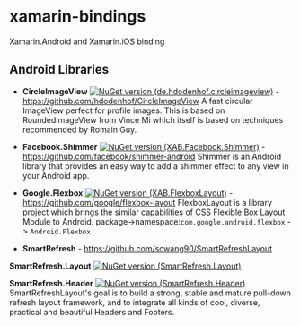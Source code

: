 # xamarin-bindings

Xamarin.Android and Xamarin.iOS binding

## Android Libraries

- **CircleImageView** [![NuGet version (de.hdodenhof.circleimageview)](https://img.shields.io/nuget/v/de.hdodenhof.circleimageview.svg)](https://www.nuget.org/packages/de.hdodenhof.circleimageview/) -  https://github.com/hdodenhof/CircleImageView
A fast circular ImageView perfect for profile images. This is based on RoundedImageView from Vince Mi which itself is based on techniques recommended by Romain Guy.
  
  
- **Facebook.Shimmer** [![NuGet version (XAB.Facebook.Shimmer)](https://img.shields.io/nuget/v/XAB.Facebook.Shimmer.svg)](https://www.nuget.org/packages/XAB.Facebook.Shimmer/) -  https://github.com/facebook/shimmer-android
Shimmer is an Android library that provides an easy way to add a shimmer effect to any view in your Android app.
  
  
- **Google.Flexbox** [![NuGet version (XAB.FlexboxLayout)](https://img.shields.io/nuget/v/XAB.FlexboxLayout.svg)](https://www.nuget.org/packages/XAB.FlexboxLayout/) -  https://github.com/google/flexbox-layout 
FlexboxLayout is a library project which brings the similar capabilities of CSS Flexible Box Layout Module to Android.
package->namespace:`com.google.android.flexbox` -> `Android.Flexbox`
  
  
- **SmartRefresh** -  https://github.com/scwang90/SmartRefreshLayout
  
  
**SmartRefresh.Layout** [![NuGet version (SmartRefresh.Layout)](https://img.shields.io/nuget/v/SmartRefresh.Layout.svg)](https://www.nuget.org/packages/SmartRefresh.Layout/)
  
  
**SmartRefresh.Header** [![NuGet version (SmartRefresh.Header)](https://img.shields.io/nuget/v/SmartRefresh.Header.svg)](https://www.nuget.org/packages/SmartRefresh.Header/)
SmartRefreshLayout's goal is to build a strong, stable and mature pull-down refresh layout framework, and to integrate all kinds of cool, diverse, practical and beautiful Headers and Footers.

<!--## iOS Libraries-->
